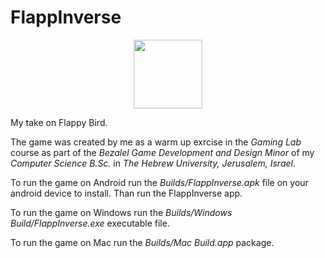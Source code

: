 # FlappInverse
<p align='center'>
  <a href="https://ereldebel.itch.io/FlappInverse"><img src="https://leafo.net/igjc-presentation/itchio-logo.png" width=110/></a>
</p>
My take on Flappy Bird.

The game was created by me as a warm up exrcise in the _Gaming Lab_ course as part of the _Bezalel Game Development and Design Minor_ of my _Computer Science B.Sc._ in _The Hebrew University, Jerusalem, Israel_.

To run the game on Android run the _Builds/FlappInverse.apk_ file on your android device to install. Than run the FlappInverse app.

To run the game on Windows run the _Builds/Windows Build/FlappInverse.exe_ executable file.

To run the game on Mac run the  _Builds/Mac Build.app_ package.
